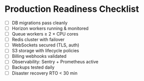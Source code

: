 # Production Readiness Checklist

- [ ] DB migrations pass cleanly  
- [ ] Horizon workers running & monitored  
- [ ] Queue workers ≥ 2 × CPU cores  
- [ ] Redis cluster with failover  
- [ ] WebSockets secured (TLS, auth)  
- [ ] S3 storage with lifecycle policies  
- [ ] Billing webhooks validated  
- [ ] Observability: Sentry + Prometheus active  
- [ ] Backups tested daily  
- [ ] Disaster recovery RTO < 30 min
